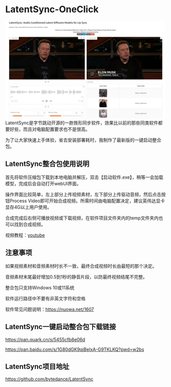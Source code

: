# LatentSync-OneClick
![](https://github.com/aidayang/LatentSync-OneClick/blob/main/51efe9ed9202faf10f60c91d6e0551b6_w1482_h904_s809.jpg?raw=true)
LatentSync是字节跳动开源的一款唇形同步软件，效果比以前的那些同类软件都要好些，而且对电脑配置要求也不是很高。

为了让大家快速上手体验，省去安装部署耗时，我制作了最新版的一键启动整合包。

## LatentSync整合包使用说明
首先将软件压缩包下载到本地电脑并解压，双击【启动软件.exe】，稍等一会加载模型，完成后会自动打开webUI界面。

操作界面比较简单，左上部分上传视频素材，左下部分上传驱动音频，然后点击按钮Process Video即可开始合成视频。所需时间由电脑配置决定，建议英伟达显卡显存4G以上用户使用。

合成完成后右侧可播放视频或下载视频，在软件项目文件夹内的temp文件夹内也可以找到合成视频。

视频教程：[youtube](https://www.youtube.com/watch?v=xsffLLDsIdw)

## 注意事项
如果视频素材和音频素材时长不一致，最终合成视频时长由最短的那个决定。

音频素材末尾最好增加0.5到1秒的静音片段，以防最终视频结尾不完整。

整合包只支持Windows 10或11系统

软件运行路径中不要有非英文字符和空格

软件常见问题说明：https://nuowa.net/1607

## LatentSync一键启动整合包下载链接
https://pan.quark.cn/s/5455cfb8e06d

https://pan.baidu.com/s/1G80dGK9qjBeIxA-G9TKLKQ?pwd=w2bs

## LatentSync项目地址
https://github.com/bytedance/LatentSync
